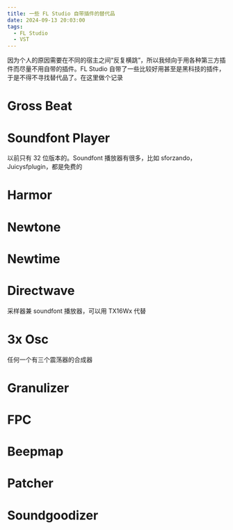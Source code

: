 ```yaml
---
title: 一些 FL Studio 自带插件的替代品
date: 2024-09-13 20:03:00
tags:
  - FL Studio
  - VST
---
```


因为个人的原因需要在不同的宿主之间“反复横跳”，所以我倾向于用各种第三方插件而尽量不用自带的插件。FL Studio 自带了一些比较好用甚至是黑科技的插件，于是不得不寻找替代品了。在这里做个记录

<!-- more -->

# Gross Beat

# Soundfont Player

以前只有 32 位版本的。Soundfont 播放器有很多，比如 sforzando，Juicysfplugin，都是免费的

# Harmor

# Newtone

# Newtime

# Directwave

采样器兼 soundfont 播放器，可以用 TX16Wx 代替

# 3x Osc

任何一个有三个震荡器的合成器

# Granulizer

# FPC

# Beepmap

# Patcher

# Soundgoodizer